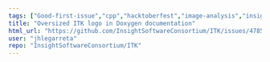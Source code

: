 ```yaml
---
tags: ["Good-first-issue","cpp","hacktoberfest","image-analysis","insight-toolkit","itk","medical-imaging","numfocus","open-science","open-source","python","reproducible-research","scientific-computing","typeDocumentation"]
title: "Oversized ITK logo in Doxygen documentation"
html_url: "https://github.com/InsightSoftwareConsortium/ITK/issues/4785"
user: "jhlegarreta"
repo: "InsightSoftwareConsortium/ITK"
---
```


